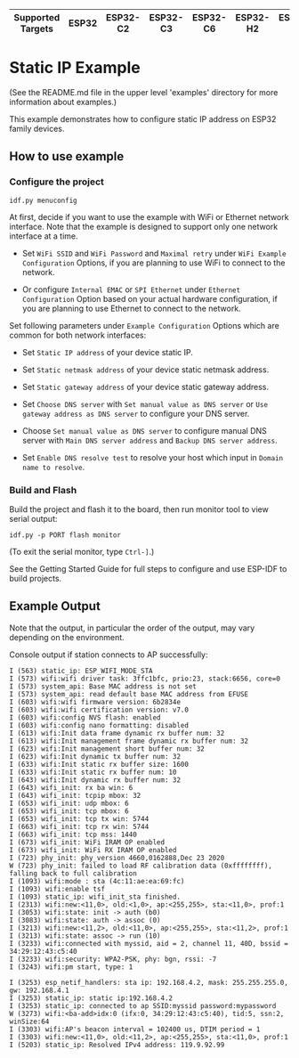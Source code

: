 | Supported Targets | ESP32 | ESP32-C2 | ESP32-C3 | ESP32-C6 | ESP32-H2 | ESP32-P4 | ESP32-S2 | ESP32-S3 |
| ----------------- | ----- | -------- | -------- | -------- | -------- | -------- | -------- | -------- |

# Static IP Example

(See the README.md file in the upper level 'examples' directory for more information about examples.)

This example demonstrates how to configure static IP address on ESP32 family devices.

## How to use example

### Configure the project

```
idf.py menuconfig
```

At first, decide if you want to use the example with WiFi or Ethernet network interface. Note that the example is designed to support only one network interface at a time.

* Set `WiFi SSID` and `WiFi Password` and `Maximal retry` under `WiFi Example Configuration` Options, if you are planning to use WiFi to connect to the network.

* Or configure `Internal EMAC` or `SPI Ethernet` under `Ethernet Configuration` Option based on your actual hardware configuration, if you are planning to use Ethernet to connect to the network.

Set following parameters under `Example Configuration` Options which are common for both network interfaces:

* Set `Static IP address` of your device static IP.

* Set `Static netmask address` of your device static netmask address.

* Set `Static gateway address` of your device static gateway address.

* Set `Choose DNS server` with `Set manual value as DNS server` or `Use gateway address as DNS server` to configure your DNS server.

* Choose `Set manual value as DNS server` to configure manual DNS server with `Main DNS server address` and `Backup DNS server address`.

* Set `Enable DNS resolve test` to resolve your host which input in `Domain name to resolve`.

### Build and Flash

Build the project and flash it to the board, then run monitor tool to view serial output:

```
idf.py -p PORT flash monitor
```

(To exit the serial monitor, type ``Ctrl-]``.)

See the Getting Started Guide for full steps to configure and use ESP-IDF to build projects.

## Example Output
Note that the output, in particular the order of the output, may vary depending on the environment.

Console output if station connects to AP successfully:
```
I (563) static_ip: ESP_WIFI_MODE_STA
I (573) wifi:wifi driver task: 3ffc1bfc, prio:23, stack:6656, core=0
I (573) system_api: Base MAC address is not set
I (573) system_api: read default base MAC address from EFUSE
I (603) wifi:wifi firmware version: 6b2834e
I (603) wifi:wifi certification version: v7.0
I (603) wifi:config NVS flash: enabled
I (603) wifi:config nano formatting: disabled
I (613) wifi:Init data frame dynamic rx buffer num: 32
I (613) wifi:Init management frame dynamic rx buffer num: 32
I (623) wifi:Init management short buffer num: 32
I (623) wifi:Init dynamic tx buffer num: 32
I (633) wifi:Init static rx buffer size: 1600
I (633) wifi:Init static rx buffer num: 10
I (643) wifi:Init dynamic rx buffer num: 32
I (643) wifi_init: rx ba win: 6
I (643) wifi_init: tcpip mbox: 32
I (653) wifi_init: udp mbox: 6
I (653) wifi_init: tcp mbox: 6
I (653) wifi_init: tcp tx win: 5744
I (663) wifi_init: tcp rx win: 5744
I (663) wifi_init: tcp mss: 1440
I (673) wifi_init: WiFi IRAM OP enabled
I (673) wifi_init: WiFi RX IRAM OP enabled
I (723) phy_init: phy_version 4660,0162888,Dec 23 2020
W (723) phy_init: failed to load RF calibration data (0xffffffff), falling back to full calibration
I (1093) wifi:mode : sta (4c:11:ae:ea:69:fc)
I (1093) wifi:enable tsf
I (1093) static_ip: wifi_init_sta finished.
I (2313) wifi:new:<11,0>, old:<1,0>, ap:<255,255>, sta:<11,0>, prof:1
I (3053) wifi:state: init -> auth (b0)
I (3083) wifi:state: auth -> assoc (0)
I (3213) wifi:new:<11,2>, old:<11,0>, ap:<255,255>, sta:<11,2>, prof:1
I (3213) wifi:state: assoc -> run (10)
I (3233) wifi:connected with myssid, aid = 2, channel 11, 40D, bssid = 34:29:12:43:c5:40
I (3233) wifi:security: WPA2-PSK, phy: bgn, rssi: -7
I (3243) wifi:pm start, type: 1

I (3253) esp_netif_handlers: sta ip: 192.168.4.2, mask: 255.255.255.0, gw: 192.168.4.1
I (3253) static_ip: static ip:192.168.4.2
I (3253) static_ip: connected to ap SSID:myssid password:mypassword
W (3273) wifi:<ba-add>idx:0 (ifx:0, 34:29:12:43:c5:40), tid:5, ssn:2, winSize:64
I (3303) wifi:AP's beacon interval = 102400 us, DTIM period = 1
I (3303) wifi:new:<11,0>, old:<11,2>, ap:<255,255>, sta:<11,0>, prof:1
I (5203) static_ip: Resolved IPv4 address: 119.9.92.99
```
